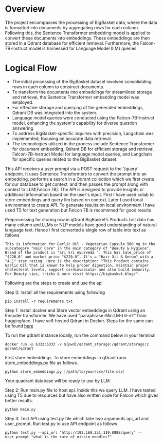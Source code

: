 # Overview
The project encompasses the processing of BigBasket data, where the data is formatted into documents by aggregating rows for each column. Following this, the Sentence Transformer embedding model is applied to convert these documents into embeddings. These embeddings are then stored in a Qdrant database for efficient retrieval. Furthermore, the Falcon-7B-Instruct model is harnessed for Language Model (LM) queries

# Logical Flow
* The initial processing of the BigBasket dataset involved consolidating rows in each column to construct documents.
* To transform the documents into embeddings for streamlined storage and retrieval, the Sentence Transformer embedding model was employed.
* For effective storage and querying of the generated embeddings, Qdrant DB was integrated into the system.
* Language model queries were conducted using the Falcon-7B-Instruct model, enhancing the system's capability for diverse question answering.
* To address BigBasket-specific inquiries with precision, Langchain was implemented, focusing on accurate data retrieval.
* The technologies utilized in the process include Sentence Transformer for document embedding, Qdrant DB for efficient storage and retrieval, Falcon-7B-Instruct Model for language model queries, and Langchain for specific queries related to the BigBasket dataset.


This API receives a user prompt via a POST request to the '/query' endpoint. It uses Sentence Transformers to convert the prompt into an embedding, performs a search in a Qdrant collection which we first create for our database to get context, and then passes the prompt along with context to LLM[Falcon 7B]. The API is designed to provide insights or additional information based on the user's input.
First I have used colab to store embeddings and query llm based on context. Later I used local environment to create API. To generate results on local environment I have used T5 for text generation but Falcon 7B is recommned for good results

Preprocessing for storing row in qDrant
BigBasket’s Products List data has many column and LLMs or NLP models have good understanding of natural language text. Hence I first converted a single row of table into text as follows

```
This is information for Garlic Oil - Vegetarian Capsule 500 mg in the subcategory "Hair Care" in the main category of "Beauty & Hygiene". Brand of the product is "Sri Sri Ayurveda ". This has sale_price of "$220.0" and market price "$220.0". It's a "Hair Oil & Serum" with a "4.1" star rating. Here is the description: "This Product contains Garlic Oil that is known to help proper digestion, maintain proper cholesterol levels, support cardiovascular and also build immunity. For Beauty tips, tricks & more visit https://bigbasket.blog/".
```

Following are the steps to create and use the api


Step 0:
Install all the requirements using following
```
pip install -r requirements.txt
```

Step 1:
Install docker and 
Store vector embeddings in Qdrant using an Encoder transformer. We have used "paraphrase-MiniLM-L6-v2" from huggingface.
I have self-hosted Qdrant in Docker. Steps for the same can be found [here](https://medium.com/@fadil.parves/qdrant-self-hosted-28a30106e9dd)

To run the qdrant instance locally, run the command below in your terminal
```
docker run -p 6333:6333 -v $(pwd)/qdrant_storage:/qdrant/storage:z qdrant/qdrant

```

First store embeddings. To store embeddings in qDrant runn store_embeddings.py file as follows.

```
python store_embeddings.py [/path/to/your/csv/file.csv]

```
Your quadrant database will be ready to use by LLM.

Step 2:
Run main.py file to host api. Inside this we query LLM. I have tested using T5 due to resources but have also written code for Falcon which gives better results.
```
python main.py
```

Step 3:
Test API using test.py file which take two arguments
api_url and user_prompt.
Run test.py to use API endpoint as follows
```
python test.py --api_url "http://192.168.251.119:8888/query" --user_prompt "what is the rate of nissin noodles?"

```

